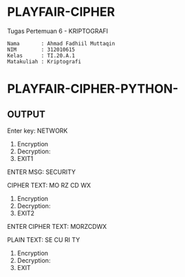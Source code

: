 # PLAYFAIR-CIPHER
Tugas Pertemuan 6 - KRIPTOGRAFI

```
Nama       : Ahmad Fadhiil Muttaqin
NIM        : 312010615
Kelas      : TI.20.A.1
Matakuliah : Kriptografi
```

# PLAYFAIR-CIPHER-PYTHON-



## OUTPUT

Enter key: NETWORK

 1. Encryption 
 2. Decryption: 
 3. EXIT1

ENTER MSG: SECURITY

CIPHER TEXT: MO RZ CD WX 

1. Encryption 
2. Decryption: 
3. EXIT2

ENTER CIPHER TEXT: MORZCDWX

PLAIN TEXT: SE CU RI TY 
 1. Encryption 
 2. Decryption: 
 3. EXIT
